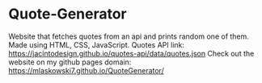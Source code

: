# Quote-Generator
Website that fetches quotes from an api and prints random one of them.
Made using HTML, CSS, JavaScript.
Quotes API link: https://jacintodesign.github.io/quotes-api/data/quotes.json
Check out the website on my github pages domain: https://mlaskowski7.github.io/QuoteGenerator/
